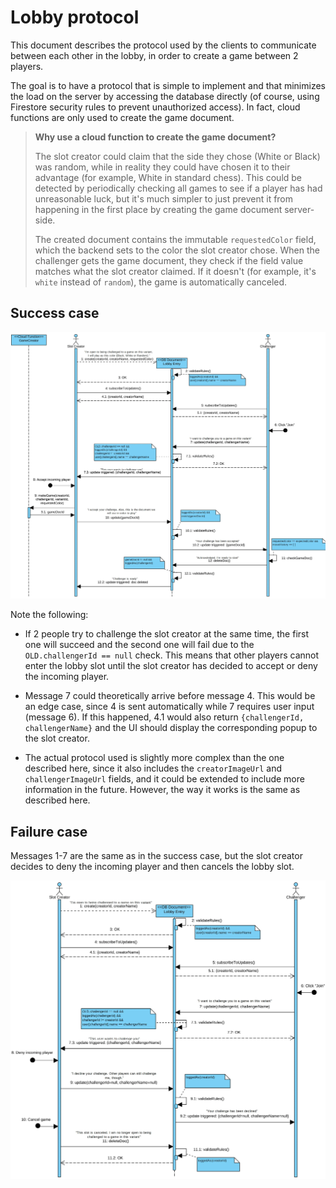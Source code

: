 # Lobby protocol

This document describes the protocol used by the clients to communicate between each other in the lobby, in order to create a game between 2 players.

The goal is to have a protocol that is simple to implement and that minimizes the load on the server by accessing the database directly (of course, using Firestore security rules to prevent unauthorized access). In fact, cloud functions are only used to create the game document.

> **Why use a cloud function to create the game document?**
> 
> The slot creator could claim that the side they chose (White or Black) was random, while in reality they could have chosen it to their advantage (for example, White in standard chess). This could be detected by periodically checking all games to see if a player has had unreasonable luck, but it's much simpler to just prevent it from happening in the first place by creating the game document server-side.
>
> The created document contains the immutable `requestedColor` field, which the backend sets to the color the slot creator chose. When the challenger gets the game document, they check if the field value matches what the slot creator claimed. If it doesn't (for example, it's `white` instead of `random`), the game is automatically canceled.

## Success case

![Sequence diagram of a successful game creation](img/lobby.webp)

Note the following:

- If 2 people try to challenge the slot creator at the same time, the first one will succeed and the second one will fail due to the `OLD.challengerId == null` check.
This means that other players cannot enter the lobby slot until the slot creator has decided to accept or deny the incoming player.

- Message 7 could theoretically arrive before message 4. This would be an edge case, since 4 is sent automatically while 7 requires user input (message 6). If this happened, 4.1 would also return `{challengerId, challengerName}` and the UI should display the corresponding popup to the slot creator.

- The actual protocol used is slightly more complex than the one described here, since it also includes the `creatorImageUrl` and `challengerImageUrl` fields, and it could be extended to include more information in the future. However, the way it works is the same as described here.

## Failure case

Messages 1-7 are the same as in the success case, but the slot creator decides to deny the incoming player and then cancels the lobby slot.

![Sequence diagram of a failed game creation](img/lobby_fail.webp)

